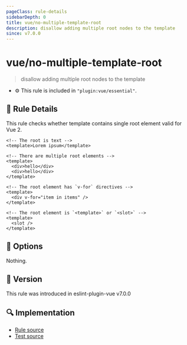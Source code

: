 ```yaml
---
pageClass: rule-details
sidebarDepth: 0
title: vue/no-multiple-template-root
description: disallow adding multiple root nodes to the template
since: v7.0.0
---
```


# vue/no-multiple-template-root

> disallow adding multiple root nodes to the template

- :gear: This rule is included in `"plugin:vue/essential"`.

## :book: Rule Details

This rule checks whether template contains single root element valid for Vue 2.

<eslint-code-block :rules="{'vue/no-multiple-template-root': ['error']}">

```vue
<!-- The root is text -->
<template>Lorem ipsum</template>
```

</eslint-code-block>

<eslint-code-block :rules="{'vue/no-multiple-template-root': ['error']}">

```vue
<!-- There are multiple root elements -->
<template>
  <div>hello</div>
  <div>hello</div>
</template>
```

</eslint-code-block>

<eslint-code-block :rules="{'vue/no-multiple-template-root': ['error']}">

```vue
<!-- The root element has `v-for` directives -->
<template>
  <div v-for="item in items" />
</template>
```

</eslint-code-block>

<eslint-code-block :rules="{'vue/no-multiple-template-root': ['error']}">

```vue
<!-- The root element is `<template>` or `<slot>` -->
<template>
  <slot />
</template>
```

</eslint-code-block>

## :wrench: Options

Nothing.

## :rocket: Version

This rule was introduced in eslint-plugin-vue v7.0.0

## :mag: Implementation

- [Rule source](https://github.com/vuejs/eslint-plugin-vue/blob/master/lib/rules/no-multiple-template-root.js)
- [Test source](https://github.com/vuejs/eslint-plugin-vue/blob/master/tests/lib/rules/no-multiple-template-root.js)
